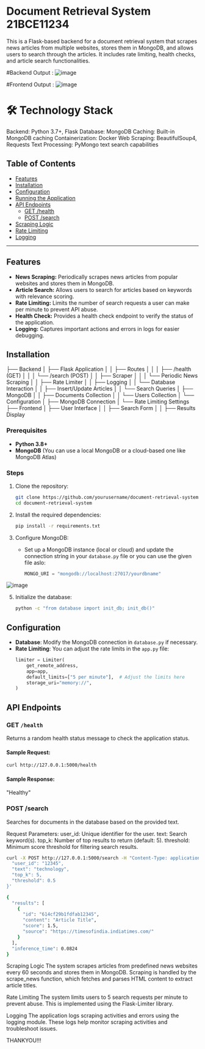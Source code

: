 # Document Retrieval System 21BCE11234

This is a Flask-based backend for a document retrieval system that scrapes news articles from multiple websites, stores them in MongoDB, and allows users to search through the articles. It includes rate limiting, health checks, and article search functionalities.

#Backend Output :
![image](https://github.com/user-attachments/assets/9c885efb-ff2f-48d0-91c5-f1106e8b4dcf)

#Frontend Output :
![image](https://github.com/user-attachments/assets/262dfc18-1320-4630-8955-d62070624439)


# 🛠️ Technology Stack

Backend: Python 3.7+, Flask
Database: MongoDB
Caching: Built-in MongoDB caching
Containerization: Docker
Web Scraping: BeautifulSoup4, Requests
Text Processing: PyMongo text search capabilities

## Table of Contents
- [Features](#features)
- [Installation](#installation)
- [Configuration](#configuration)
- [Running the Application](#running-the-application)
- [API Endpoints](#api-endpoints)
  - [GET /health](#get-health)
  - [POST /search](#post-search)
- [Scraping Logic](#scraping-logic)
- [Rate Limiting](#rate-limiting)
- [Logging](#logging)

---

## Features
- **News Scraping:** Periodically scrapes news articles from popular websites and stores them in MongoDB.
- **Article Search:** Allows users to search for articles based on keywords with relevance scoring.
- **Rate Limiting:** Limits the number of search requests a user can make per minute to prevent API abuse.
- **Health Check:** Provides a health check endpoint to verify the status of the application.
- **Logging:** Captures important actions and errors in logs for easier debugging.

## Installation

├── Backend
│ ├── Flask Application
│ │ ├── Routes
│ │ │ ├── /health (GET)
│ │ │ └── /search (POST)
│ │ ├── Scraper
│ │ │ └── Periodic News Scraping
│ │ ├── Rate Limiter
│ │ ├── Logging
│ │ └── Database Interaction
│ │ ├── Insert/Update Articles
│ │ └── Search Queries
│ ├── MongoDB
│ │ ├── Documents Collection
│ │ └── Users Collection
│ └── Configuration
│ ├── MongoDB Connection
│ └── Rate Limiting Settings
├── Frontend
│ ├── User Interface
│ │ ├── Search Form
│ │ ├── Results Display



### Prerequisites
- **Python 3.8+**
- **MongoDB** (You can use a local MongoDB or a cloud-based one like MongoDB Atlas)

### Steps
1. Clone the repository:
    ```bash
    git clone https://github.com/yourusername/document-retrieval-system.git
    cd document-retrieval-system
    ```
2. Install the required dependencies:
    ```bash
    pip install -r requirements.txt
    ```

3. Configure MongoDB:
   - Set up a MongoDB instance (local or cloud) and update the connection string in your `database.py` file or you can use the given file aslo:
     ```python
     MONGO_URI = "mongodb://localhost:27017/yourdbname"
     ```
![image](https://github.com/user-attachments/assets/7d2d649b-5fcf-4544-b906-94d97e2cf6c3)


5. Initialize the database:
    ```bash
    python -c "from database import init_db; init_db()"
    ```

## Configuration

- **Database**: Modify the MongoDB connection in `database.py` if necessary.
- **Rate Limiting**: You can adjust the rate limits in the `app.py` file:
  ```python
  limiter = Limiter(
      get_remote_address,
      app=app,
      default_limits=["5 per minute"],  # Adjust the limits here
      storage_uri="memory://",
  )


## API Endpoints

### GET `/health`
Returns a random health status message to check the application status.

#### Sample Request:
```bash
curl http://127.0.0.1:5000/health
```

#### Sample Response:
"Healthy"

### POST /search
Searches for documents in the database based on the provided text.

Request Parameters:
user_id: Unique identifier for the user.
text: Search keyword(s).
top_k: Number of top results to return (default: 5).
threshold: Minimum score threshold for filtering search results.

```bash
curl -X POST http://127.0.0.1:5000/search -H "Content-Type: application/json" -d '{
  "user_id": "12345",
  "text": "technology",
  "top_k": 5,
  "threshold": 0.5
}'
```
```bash
{
  "results": [
    {
      "id": "614cf29b1fdfab12345",
      "content": "Article Title",
      "score": 1.5,
      "source": "https://timesofindia.indiatimes.com/"
    }
  ],
  "inference_time": 0.0824
}
```

Scraping Logic
The system scrapes articles from predefined news websites every 60 seconds and stores them in MongoDB. Scraping is handled by the scrape_news function, which fetches and parses HTML content to extract article titles.

Rate Limiting
The system limits users to 5 search requests per minute to prevent abuse. This is implemented using the Flask-Limiter library.

Logging
The application logs scraping activities and errors using the logging module. These logs help monitor scraping activities and troubleshoot issues.


THANKYOU!!!
